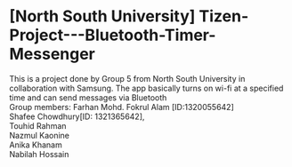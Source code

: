 # [North South University] Tizen-Project---Bluetooth-Timer-Messenger
This is a project done by Group 5 from North South University in collaboration with Samsung. The app basically turns on wi-fi at a specified time and can send messages via Bluetooth<br />
Group members:
Farhan Mohd. Fokrul Alam [ID:1320055642]<br />
Shafee Chowdhury[ID: 1321365642],<br />
Touhid Rahman<br />
Nazmul Kaonine<br />
Anika Khanam<br />
Nabilah Hossain<br />
